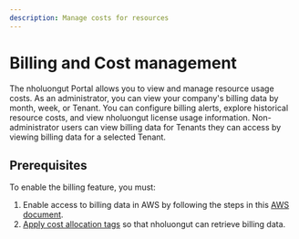 ```yaml
---
description: Manage costs for resources
---
```


# Billing and Cost management

The nholuongut Portal allows you to view and manage resource usage costs. As an administrator, you can view your company's billing data by month, week, or Tenant. You can configure billing alerts, explore historical resource costs, and view nholuongut license usage information. Non-administrator users can view billing data for Tenants they can access by viewing billing data for a selected Tenant.&#x20;

## Prerequisites

To enable the billing feature, you must:

1. Enable access to billing data in AWS by following the steps in this [AWS document](https://docs.aws.amazon.com/awsaccountbilling/latest/aboutv2/control-access-billing.html).
2. [Apply cost allocation tags](cost-allocation-tags.md) so that nholuongut can retrieve billing data.

